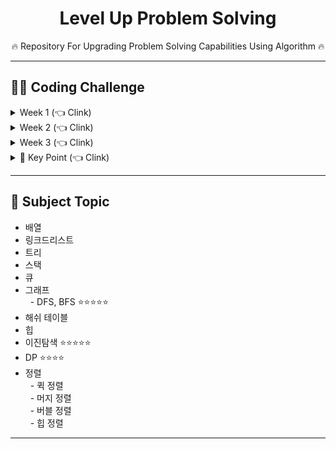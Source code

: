 <div align=center>
<h1> Level Up Problem Solving </h1>
🔥 Repository For Upgrading Problem Solving Capabilities Using Algorithm 🔥
</div>

<hr>
<h2> 👨‍💻 Coding Challenge </h2>
<details>
  <summary> Week 1 (👈 Clink) </summary>
<ul>
  <li> https://programmers.co.kr/learn/courses/30/lessons/42576</li>
  <li> https://programmers.co.kr/learn/courses/30/lessons/12925</li>
  <li> https://programmers.co.kr/learn/courses/30/lessons/12917</li>
  <li> https://programmers.co.kr/learn/courses/30/lessons/42840</li>
  <li> https://programmers.co.kr/learn/courses/30/lessons/12919</li>
  <li> https://programmers.co.kr/learn/courses/30/lessons/12903</li>
  <li> https://programmers.co.kr/learn/courses/30/lessons/12948</li>
</ul>
</details>
<details>
  <summary> Week 2 (👈 Clink) </summary>
<ul>
  <li> https://programmers.co.kr/learn/courses/30/lessons/12969 / 이것이 코딩테스트다 Q-1 모험가길드</li>
  <li> https://programmers.co.kr/learn/courses/30/lessons/12954 / 이것이 코딩테스트다 Q-2 곱하기 또는 더하기</li>
  <li> https://programmers.co.kr/learn/courses/30/lessons/68644 / 이것이 코딩테스트다 Q-3 문자열 뒤집기</li>
  <li> https://programmers.co.kr/learn/courses/30/lessons/12901 / 이것이 코딩테스트다 Q-4 만들수 없는 금액</li>
  <li> https://programmers.co.kr/learn/courses/30/lessons/68935 / 이것이 코딩테스트다 Q-5 볼링공 고르기</li>
  <li> https://programmers.co.kr/learn/courses/30/lessons/42889 / 이것이 코딩테스트다 Q-6 무지의 먹방 라이브</li>
</ul>
</details>
<details>
  <summary> Week 3 (👈 Clink) </summary>
<ul>
  <li>https://programmers.co.kr/learn/courses/30/lessons/12954 / 이것이 코딩테스트다 Q-2 곱하기 또는 더하기</li>
  <li>https://programmers.co.kr/learn/courses/30/lessons/12926 / 이것이 코딩테스트다 Q-7 럭키 스트레이트</li>
  <li>https://programmers.co.kr/learn/courses/30/lessons/42862 / 이것이 코딩테스트다 Q-9 문자열 압축</li>
  <li>https://programmers.co.kr/learn/courses/30/lessons/12917 / 이것이 코딩테스트다 Q-8 문자열 재정렬</li>
  <li>https://programmers.co.kr/learn/courses/30/lessons/12950 / 이것이 코딩테스트다 Q-10 자물쇠와 열쇠</li>
</ul>
</details>
<details>
  <summary> 🔑 Key Point (👈 Clink) </summary>
<ul>
  <li> 문제 설명</li>
  <li> 나의 풀이</li>
  <li> 최적화된 풀이</li>
  <li> 느낀점</li>
</ul>
</details>
<hr>
<h2> 📝 Subject Topic</h2>
<ul>
  <li> 배열</li>
  <li> 링크드리스트</li>
  <li> 트리</li>
  <li> 스택</li>
  <li> 큐</li>
  <li> 그래프
  <br>&nbsp&nbsp- DFS, BFS ⭐⭐⭐⭐⭐
  </li>
  <li> 해쉬 테이블</li>
  <li> 힙</li>
  <li> 이진탐색 ⭐⭐⭐⭐⭐</li>
  <li> DP ⭐⭐⭐⭐</li>
  <li> 정렬
  <br>&nbsp&nbsp- 퀵 정렬
  <br>&nbsp&nbsp- 머지 정렬
  <br>&nbsp&nbsp- 버블 정렬
  <br>&nbsp&nbsp- 힙 정렬
  </li>
</ul>
<hr>
